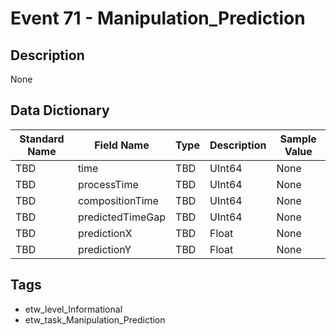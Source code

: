 # Event 71 - Manipulation_Prediction

## Description
None

## Data Dictionary
|Standard Name|Field Name|Type|Description|Sample Value|
|---|---|---|---|---|
|TBD|time|TBD|UInt64|None|None|
|TBD|processTime|TBD|UInt64|None|None|
|TBD|compositionTime|TBD|UInt64|None|None|
|TBD|predictedTimeGap|TBD|UInt64|None|None|
|TBD|predictionX|TBD|Float|None|None|
|TBD|predictionY|TBD|Float|None|None|

## Tags
* etw_level_Informational
* etw_task_Manipulation_Prediction